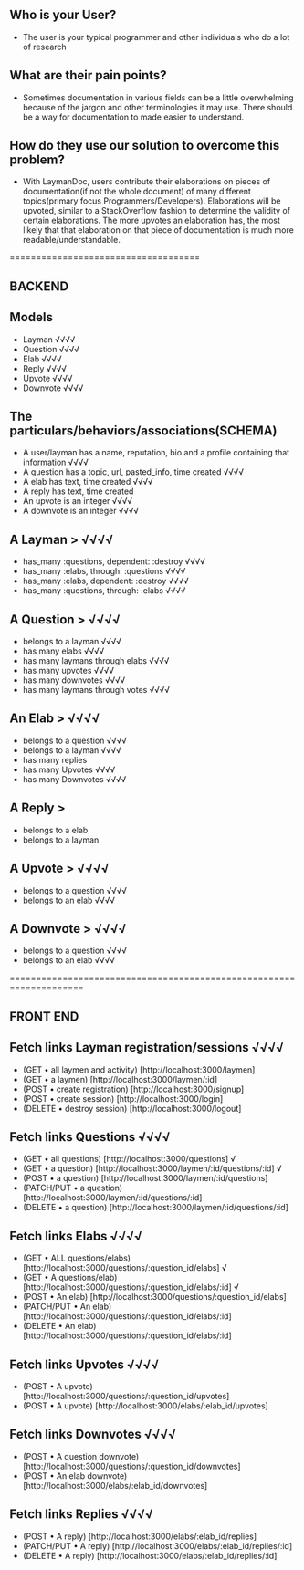 ## Who is your User?

- The user is your typical programmer and other individuals who do a lot of
  research

## What are their pain points?

- Sometimes documentation in various fields can be a little overwhelming because
  of the jargon and other terminologies it may use. There should be a way for
  documentation to made easier to understand.

## How do they use our solution to overcome this problem?

- With LaymanDoc, users contribute their elaborations on pieces of
  documentation(if not the whole document) of many different topics(primary
  focus Programmers/Developers). Elaborations will be upvoted, similar to a
  StackOverflow fashion to determine the validity of certain elaborations. The
  more upvotes an elaboration has, the most likely that that elaboration on that
  piece of documentation is much more readable/understandable.

====================================

## BACKEND

## Models

- Layman √√√√
- Question √√√√
- Elab √√√√
- Reply √√√√
- Upvote √√√√
- Downvote √√√√

## The particulars/behaviors/associations(SCHEMA)

- A user/layman has a name, reputation, bio and a profile containing that
  information √√√√
- A question has a topic, url, pasted_info, time created √√√√
- A elab has text, time created √√√√
- A reply has text, time created
- An upvote is an integer √√√√
- A downvote is an integer √√√√

## A Layman > √√√√

- has_many :questions, dependent: :destroy √√√√
- has_many :elabs, through: :questions √√√√
- has_many :elabs, dependent: :destroy √√√√
- has_many :questions, through: :elabs √√√√

## A Question > √√√√

- belongs to a layman √√√√
- has many elabs √√√√
- has many laymans through elabs √√√√
- has many upvotes √√√√
- has many downvotes √√√√
- has many laymans through votes √√√√

## An Elab > √√√√

- belongs to a question √√√√
- belongs to a layman √√√√
- has many replies
- has many Upvotes √√√√
- has many Downvotes √√√√

## A Reply >

- belongs to a elab
- belongs to a layman

## A Upvote > √√√√

- belongs to a question √√√√
- belongs to an elab √√√√

## A Downvote > √√√√

- belongs to a question √√√√
- belongs to an elab √√√√

====================================================================

## FRONT END

## Fetch links Layman registration/sessions √√√√

- (GET • all laymen and activity) [http://localhost:3000/laymen]
- (GET • a laymen) [http://localhost:3000/laymen/:id]
- (POST • create registration) [http://localhost:3000/signup]
- (POST • create session) [http://localhost:3000/login]
- (DELETE • destroy session) [http://localhost:3000/logout]

## Fetch links Questions √√√√

- (GET • all questions) [http://localhost:3000/questions] √
- (GET • a question) [http://localhost:3000/laymen/:id/questions/:id] √
- (POST • a question) [http://localhost:3000/laymen/:id/questions]
- (PATCH/PUT • a question) [http://localhost:3000/laymen/:id/questions/:id]
- (DELETE • a question) [http://localhost:3000/laymen/:id/questions/:id]

## Fetch links Elabs √√√√

- (GET • ALL
  questions/elabs)[http://localhost:3000/questions/:question_id/elabs] √
- (GET • A
  questions/elab)[http://localhost:3000/questions/:question_id/elabs/:id] √
- (POST • An elab) [http://localhost:3000/questions/:question_id/elabs]
- (PATCH/PUT • An elab) [http://localhost:3000/questions/:question_id/elabs/:id]
- (DELETE • An elab) [http://localhost:3000/questions/:question_id/elabs/:id]

## Fetch links Upvotes √√√√

- (POST • A upvote) [http://localhost:3000/questions/:question_id/upvotes]
- (POST • A upvote) [http://localhost:3000/elabs/:elab_id/upvotes]

## Fetch links Downvotes √√√√

- (POST • A question downvote)
  [http://localhost:3000/questions/:question_id/downvotes]
- (POST • An elab downvote) [http://localhost:3000/elabs/:elab_id/downvotes]

## Fetch links Replies √√√√

- (POST • A reply) [http://localhost:3000/elabs/:elab_id/replies]
- (PATCH/PUT • A reply) [http://localhost:3000/elabs/:elab_id/replies/:id]
- (DELETE • A reply) [http://localhost:3000/elabs/:elab_id/replies/:id]
